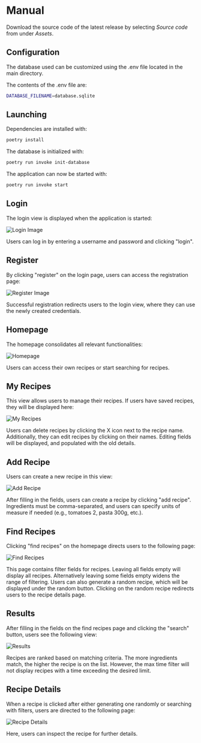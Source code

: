 # Manual

Download the source code of the latest release by selecting *Source code* from under *Assets*.

## Configuration

The database used can be customized using the .env file located in the main directory.

The contents of the .env file are:
```bash
DATABASE_FILENAME=database.sqlite
```
## Launching
Dependencies are installed with:
```bash
poetry install
```

The database is initialized with:
```bash
poetry run invoke init-database
```

The application can now be started with:
```bash
poetry run invoke start
```

## Login
The login view is displayed when the application is started:

![Login Image](https://github.com/Germuu/ot-harjoitustyo/blob/master/recipe-app/documentation/Pictures/login.png)

Users can log in by entering a username and password and clicking "login".

## Register
By clicking "register" on the login page, users can access the registration page:

![Register Image](https://github.com/Germuu/ot-harjoitustyo/blob/master/recipe-app/documentation/Pictures/register.png)

Successful registration redirects users to the login view, where they can use the newly created credentials.

## Homepage
The homepage consolidates all relevant functionalities:

![Homepage](https://github.com/Germuu/ot-harjoitustyo/blob/master/recipe-app/documentation/Pictures/homepage.png)

Users can access their own recipes or start searching for recipes.

## My Recipes
This view allows users to manage their recipes. If users have saved recipes, they will be displayed here:

![My Recipes](https://github.com/Germuu/ot-harjoitustyo/blob/master/recipe-app/documentation/Pictures/myrecipes.png)

Users can delete recipes by clicking the X icon next to the recipe name. Additionally, they can edit recipes by clicking on their names. Editing fields will be displayed, and populated with the old details.

## Add Recipe
Users can create a new recipe in this view:

![Add Recipe](https://github.com/Germuu/ot-harjoitustyo/blob/master/recipe-app/documentation/Pictures/addrecipe.png)

After filling in the fields, users can create a recipe by clicking "add recipe". Ingredients must be comma-separated, and users can specify units of measure if needed (e.g., tomatoes 2, pasta 300g, etc.).

## Find Recipes
Clicking "find recipes" on the homepage directs users to the following page:

![Find Recipes](https://github.com/Germuu/ot-harjoitustyo/blob/master/recipe-app/documentation/Pictures/findrecipes.png)

This page contains filter fields for recipes. Leaving all fields empty will display all recipes. Alternatively leaving some fields empty widens the range of filtering. Users can also generate a random recipe, which will be displayed under the random button. Clicking on the random recipe redirects users to the recipe details page.

## Results
After filling in the fields on the find recipes page and clicking the "search" button, users see the following view:

![Results](https://github.com/Germuu/ot-harjoitustyo/blob/master/recipe-app/documentation/Pictures/searchresults.png)

Recipes are ranked based on matching criteria. The more ingredients match, the higher the recipe is on the list. However, the max time filter will not display recipes with a time exceeding the desired limit.

## Recipe Details
When a recipe is clicked after either generating one randomly or searching with filters, users are directed to the following page:

![Recipe Details](https://github.com/Germuu/ot-harjoitustyo/blob/master/recipe-app/documentation/Pictures/recipedetails.png)

Here, users can inspect the recipe for further details.
















